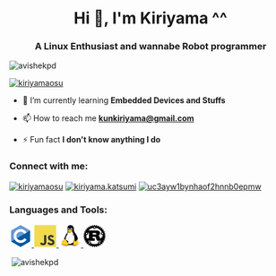 <h1 align="center">Hi 👋, I'm Kiriyama ^^</h1>
<h3 align="center">A Linux Enthusiast and wannabe Robot programmer</h3>

<p align="left"> <img src="https://komarev.com/ghpvc/?username=avishekpd&label=Profile%20views&color=0e75b6&style=flat" alt="avishekpd" /> </p>

<p align="left"> <a href="https://twitter.com/kiriyamaosu" target="blank"><img src="https://img.shields.io/twitter/follow/kiriyamaosu?logo=twitter&style=for-the-badge" alt="kiriyamaosu" /></a> </p>

- 🌱 I’m currently learning **Embedded Devices and Stuffs**

- 📫 How to reach me **kunkiriyama@gmail.com**

- ⚡ Fun fact **I don't know anything I do**

<h3 align="left">Connect with me:</h3>
<p align="left">
<a href="https://twitter.com/kiriyamaosu" target="blank"><img align="center" src="https://raw.githubusercontent.com/rahuldkjain/github-profile-readme-generator/master/src/images/icons/Social/twitter.svg" alt="kiriyamaosu" height="30" width="40" /></a>
<a href="https://instagram.com/kiriyama.katsumi" target="blank"><img align="center" src="https://raw.githubusercontent.com/rahuldkjain/github-profile-readme-generator/master/src/images/icons/Social/instagram.svg" alt="kiriyama.katsumi" height="30" width="40" /></a>
<a href="https://www.youtube.com/@kiriyama_uwu" target="blank"><img align="center" src="https://raw.githubusercontent.com/rahuldkjain/github-profile-readme-generator/master/src/images/icons/Social/youtube.svg" alt="uc3ayw1bynhaof2hnnb0epmw" height="30" width="40" /></a>
</p>

<h3 align="left">Languages and Tools:</h3>
<p align="left"> <a href="https://www.cprogramming.com/" target="_blank"> <img src="https://raw.githubusercontent.com/devicons/devicon/master/icons/c/c-original.svg" alt="c" width="40" height="40"/> </a> <a href="https://developer.mozilla.org/en-US/docs/Web/JavaScript" target="_blank"> <img src="https://raw.githubusercontent.com/devicons/devicon/master/icons/javascript/javascript-original.svg" alt="javascript" width="40" height="40"/> </a> <a href="https://www.linux.org/" target="_blank"> <img src="https://raw.githubusercontent.com/devicons/devicon/master/icons/linux/linux-original.svg" alt="linux" width="40" height="40"/> </a> <a href="https://www.rust-lang.org" target="_blank"> <img src="https://raw.githubusercontent.com/devicons/devicon/master/icons/rust/rust-plain.svg" alt="rust" width="40" height="40"/> </a> </p>

<p>&nbsp;<img align="center" src="https://github-readme-stats.vercel.app/api?username=avishekpd&show_icons=true&locale=en" alt="avishekpd" /></p>

